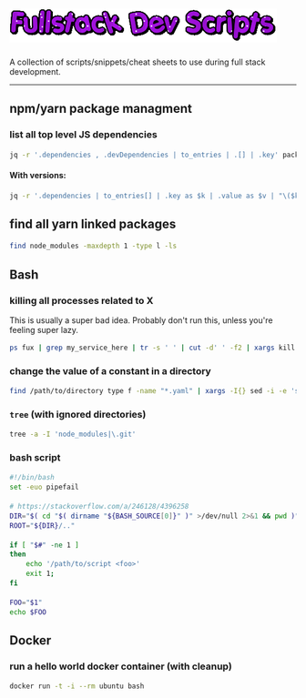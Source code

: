 # ![Fullstack Dev Scripts](logo.gif)

A collection of scripts/snippets/cheat sheets to use during full stack development.

---

## npm/yarn package managment

### list all top level JS dependencies

```sh
jq -r '.dependencies , .devDependencies | to_entries | .[] | .key' package.json | tr '\n' ' '
```

#### With versions:

```sh
jq -r '.dependencies | to_entries[] | .key as $k | .value as $v | "\($k)@\($v)"' package.json | tr '\n' ' '
```

## find all yarn linked packages

```sh
find node_modules -maxdepth 1 -type l -ls
```

## Bash

### killing all processes related to X

This is usually a super bad idea. Probably don't run this, unless you're feeling super lazy.

```sh
ps fux | grep my_service_here | tr -s ' ' | cut -d' ' -f2 | xargs kill
```

### change the value of a constant in a directory

```sh
find /path/to/directory type f -name "*.yaml" | xargs -I{} sed -i -e 's/mem: 2800/mem: 4096/g' {}
```

### `tree` (with ignored directories)

```bash
tree -a -I 'node_modules|\.git'
```

### bash script

```bash
#!/bin/bash
set -euo pipefail

# https://stackoverflow.com/a/246128/4396258
DIR="$( cd "$( dirname "${BASH_SOURCE[0]}" )" >/dev/null 2>&1 && pwd )"
ROOT="${DIR}/.."

if [ "$#" -ne 1 ]
then
    echo '/path/to/script <foo>'
    exit 1;
fi

FOO="$1"
echo $FOO
```
## Docker

### run a hello world docker container (with cleanup)

```sh
docker run -t -i --rm ubuntu bash
```
